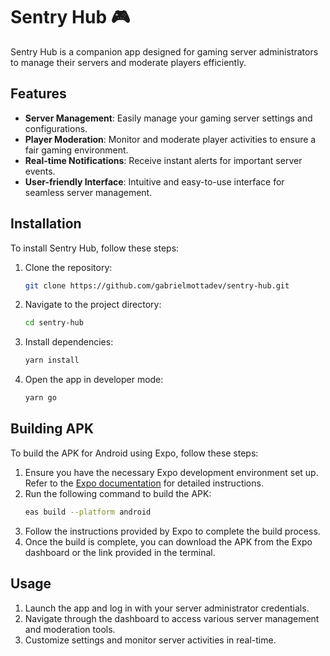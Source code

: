 # Sentry Hub 🎮

Sentry Hub is a companion app designed for gaming server administrators to manage their servers and moderate players efficiently.

## Features

- **Server Management**: Easily manage your gaming server settings and configurations.
- **Player Moderation**: Monitor and moderate player activities to ensure a fair gaming environment.
- **Real-time Notifications**: Receive instant alerts for important server events.
- **User-friendly Interface**: Intuitive and easy-to-use interface for seamless server management.

## Installation

To install Sentry Hub, follow these steps:

1. Clone the repository:
   ```bash
   git clone https://github.com/gabrielmottadev/sentry-hub.git
   ```
2. Navigate to the project directory:
   ```bash
   cd sentry-hub
   ```
3. Install dependencies:
   ```bash
   yarn install
   ```
4. Open the app in developer mode:
   ```bash
   yarn go
   ```

## Building APK

To build the APK for Android using Expo, follow these steps:

1. Ensure you have the necessary Expo development environment set up. Refer to the [Expo documentation](https://docs.expo.dev/get-started/installation/) for detailed instructions.
2. Run the following command to build the APK:
      ```bash
      eas build --platform android
      ```
3. Follow the instructions provided by Expo to complete the build process.
4. Once the build is complete, you can download the APK from the Expo dashboard or the link provided in the terminal.

## Usage

1. Launch the app and log in with your server administrator credentials.
2. Navigate through the dashboard to access various server management and moderation tools.
3. Customize settings and monitor server activities in real-time.
